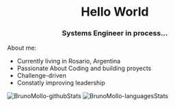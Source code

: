 <h1 align="center">Hello World</h1>

<h3 align="center"> Systems Engineer in process...</h3>

<p>About me:<p>
<ul>
  <li>Currently living in Rosario, Argentina</li>
  <li>Passionate About Coding and building proyects</li>
  <li>Challenge-driven</li>
  <li>Constatly improving leadership</li>
</ul>

<div class="img-container">
  <img src="https://github-readme-stats.vercel.app/api?username=BrunoMollo&show_icons=true&locale=en" alt="BrunoMollo-githubStats" />
  <img src="https://github-readme-streak-stats.herokuapp.com/?user=BrunoMollo&" alt="BrunoMollo-languagesStats" />
<div>

